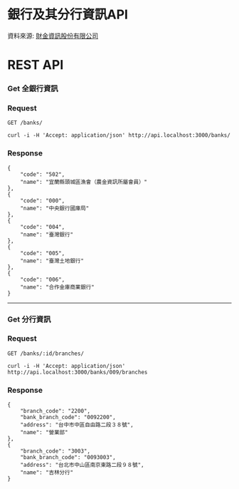 銀行及其分行資訊API
=======

資料來源: [財金資訊股份有限公司](https://www.fisc.com.tw/tc/knowledge/opendata.aspx)

REST API
=======

### Get 全銀行資訊

### Request

`GET /banks/`

    curl -i -H 'Accept: application/json' http://api.localhost:3000/banks/

### Response

    {
        "code": "502",
        "name": "宜蘭縣頭城區漁會（農金資訊所屬會員）"
    },
    {
        "code": "000",
        "name": "中央銀行國庫局"
    },
    {
        "code": "004",
        "name": "臺灣銀行"
    },
    {
        "code": "005",
        "name": "臺灣土地銀行"
    },
    {
        "code": "006",
        "name": "合作金庫商業銀行"
    }

---
### Get 分行資訊

### Request

`GET /banks/:id/branches/`

    curl -i -H 'Accept: application/json' http://api.localhost:3000/banks/009/branches

### Response

    {
        "branch_code": "2200",
        "bank_branch_code": "0092200",
        "address": "台中市中區自由路二段３８號",
        "name": "營業部"
    },
    {
        "branch_code": "3003",
        "bank_branch_code": "0093003",
        "address": "台北市中山區南京東路二段９８號",
        "name": "吉林分行"
    }
